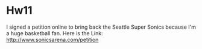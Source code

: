 # Hw11
I signed a petition online to bring back the Seattle Super Sonics because I'm a huge basketball fan.
Here is the Link:
http://www.sonicsarena.com/petition
